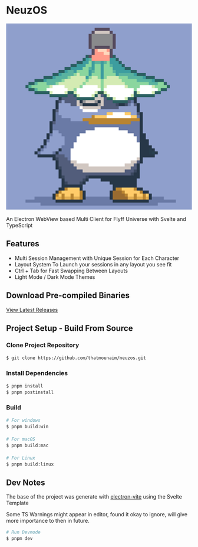 # NeuzOS

![alt text](resources/icon.png "NeuzOS")

An Electron WebView based Multi Client for Flyff Universe with Svelte and TypeScript
## Features
- Multi Session Management with Unique Session for Each Character
- Layout System To Launch your sessions in any layout you see fit
- Ctrl + Tab for Fast Swapping Between Layouts
- Light Mode / Dark Mode Themes

## Download Pre-compiled Binaries

[View Latest Releases](https://github.com/thatmounaim/neuzos/releases)
## Project Setup - Build From Source

### Clone Project Repository
```bash
$ git clone https://github.com/thatmounaim/neuzos.git
```

### Install Dependencies

```bash
$ pnpm install
$ pnpm postinstall
```

### Build

```bash
# For windows
$ pnpm build:win

# For macOS
$ pnpm build:mac

# For Linux
$ pnpm build:linux
```

## Dev Notes 

The base of the project was generate with [electron-vite](https://electron-vite.org/) using the Svelte Template

Some TS Warnings might appear in editor, found it okay to ignore, will give more importance to then in future.

```bash
# Run Devmode
$ pnpm dev
```
